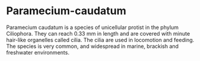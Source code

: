 # Paramecium-caudatum
Paramecium caudatum is a species of unicellular protist in the phylum Ciliophora. They can reach 0.33 mm in length and are covered with minute hair-like organelles called cilia. The cilia are used in locomotion and feeding. The species is very common, and widespread in marine, brackish and freshwater environments.
